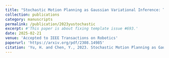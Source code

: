 ```yaml
---
title: "Stochastic Motion Planning as Gaussian Variational Inference: Theory and Algorithms"
collection: publications
category: manuscripts
permalink: /publication/2023yustochastic
excerpt: #'This paper is about fixing template issue #693.'
date: 2025-02-21
venue: 'Accepted to IEEE Transactions on Robotics'
paperurl: 'https://arxiv.org/pdf/2308.14985'
citation: 'Yu, H. and Chen, Y., 2023. Stochastic Motion Planning as Gaussian Variational Inference: Theory and Algorithms. arXiv preprint arXiv:2308.14985.'
---
```

